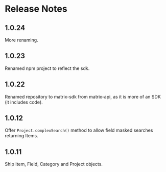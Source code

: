 # Release Notes

## 1.0.24

More renaming.

## 1.0.23

Renamed npm project to reflect the sdk.

## 1.0.22

Renamed repository to matrix-sdk from matrix-api, as it is
more of an SDK (it includes code).

## 1.0.12

Offer `Project.complexSearch()` method to allow field masked searches returning Items.

## 1.0.11

Ship Item, Field, Category and Project objects.
